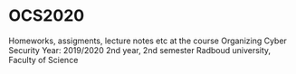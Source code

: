 # OCS2020
Homeworks, assigments, lecture notes etc at the course Organizing Cyber Security Year: 2019/2020 2nd year, 2nd semester Radboud university, Faculty of Science
